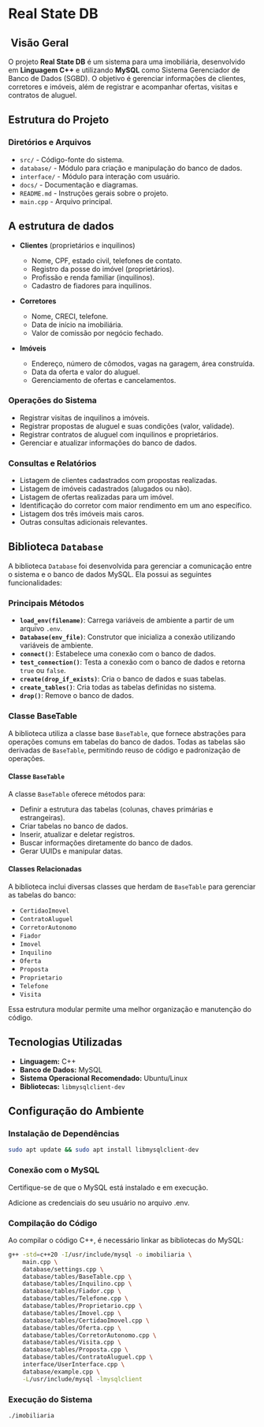 # Real State DB

##  Visão Geral

O projeto **Real State DB** é um sistema para uma imobiliária, desenvolvido em **Linguagem C++** e utilizando **MySQL** como Sistema Gerenciador de Banco de Dados (SGBD). O objetivo é gerenciar informações de clientes, corretores e imóveis, além de registrar e acompanhar ofertas, visitas e contratos de aluguel.

## Estrutura do Projeto

### Diretórios e Arquivos

- `src/` - Código-fonte do sistema.
- `database/` - Módulo para criação e manipulação do banco de dados.
- `interface/` - Módulo para interação com usuário.
- `docs/` - Documentação e diagramas.
- `README.md` - Instruções gerais sobre o projeto.
- `main.cpp` - Arquivo principal.

## A estrutura de dados

- **Clientes** (proprietários e inquilinos)

    - Nome, CPF, estado civil, telefones de contato.
    - Registro da posse do imóvel (proprietários).
    - Profissão e renda familiar (inquilinos).
    - Cadastro de fiadores para inquilinos.

- **Corretores**

    - Nome, CRECI, telefone.
    - Data de início na imobiliária.
    - Valor de comissão por negócio fechado.

- **Imóveis**

    - Endereço, número de cômodos, vagas na garagem, área construída.
    - Data da oferta e valor do aluguel.
    - Gerenciamento de ofertas e cancelamentos.

### Operações do Sistema

- Registrar visitas de inquilinos a imóveis.
- Registrar propostas de aluguel e suas condições (valor, validade).
- Registrar contratos de aluguel com inquilinos e proprietários.
- Gerenciar e atualizar informações do banco de dados.

### Consultas e Relatórios

- Listagem de clientes cadastrados com propostas realizadas.
- Listagem de imóveis cadastrados (alugados ou não).
- Listagem de ofertas realizadas para um imóvel.
- Identificação do corretor com maior rendimento em um ano específico.
- Listagem dos três imóveis mais caros.
- Outras consultas adicionais relevantes.

## Biblioteca `Database`

A biblioteca `Database` foi desenvolvida para gerenciar a comunicação entre o sistema e o banco de dados MySQL. Ela possui as seguintes funcionalidades:

### Principais Métodos

- **`load_env(filename)`**: Carrega variáveis de ambiente a partir de um arquivo `.env`.
- **`Database(env_file)`**: Construtor que inicializa a conexão utilizando variáveis de ambiente.
- **`connect()`**: Estabelece uma conexão com o banco de dados.
- **`test_connection()`**: Testa a conexão com o banco de dados e retorna `true` ou `false`.
- **`create(drop_if_exists)`**: Cria o banco de dados e suas tabelas.
- **`create_tables()`**: Cria todas as tabelas definidas no sistema.
- **`drop()`**: Remove o banco de dados.

### Classe BaseTable

A biblioteca utiliza a classe base `BaseTable`, que fornece abstrações para operações comuns em tabelas do banco de dados. Todas as tabelas são derivadas de `BaseTable`, permitindo reuso de código e padronização de operações.

#### Classe `BaseTable`

A classe `BaseTable` oferece métodos para:

- Definir a estrutura das tabelas (colunas, chaves primárias e estrangeiras).
- Criar tabelas no banco de dados.
- Inserir, atualizar e deletar registros.
- Buscar informações diretamente do banco de dados.
- Gerar UUIDs e manipular datas.

#### Classes Relacionadas

A biblioteca inclui diversas classes que herdam de `BaseTable` para gerenciar as tabelas do banco:

- `CertidaoImovel`
- `ContratoAluguel`
- `CorretorAutonomo`
- `Fiador`
- `Imovel`
- `Inquilino`
- `Oferta`
- `Proposta`
- `Proprietario`
- `Telefone`
- `Visita`

Essa estrutura modular permite uma melhor organização e manutenção do código.

## Tecnologias Utilizadas

- **Linguagem:** C++
- **Banco de Dados:** MySQL
- **Sistema Operacional Recomendado:** Ubuntu/Linux
- **Bibliotecas:** `libmysqlclient-dev`

## Configuração do Ambiente

### Instalação de Dependências

```sh
sudo apt update && sudo apt install libmysqlclient-dev
```

### Conexão com o MySQL

Certifique-se de que o MySQL está instalado e em execução.

Adicione as credenciais do seu usuário no arquivo .env.

### Compilação do Código

Ao compilar o código C++, é necessário linkar as bibliotecas do MySQL:

```sh
g++ -std=c++20 -I/usr/include/mysql -o imobiliaria \
    main.cpp \
    database/settings.cpp \
    database/tables/BaseTable.cpp \
    database/tables/Inquilino.cpp \
    database/tables/Fiador.cpp \
    database/tables/Telefone.cpp \
    database/tables/Proprietario.cpp \
    database/tables/Imovel.cpp \
    database/tables/CertidaoImovel.cpp \
    database/tables/Oferta.cpp \
    database/tables/CorretorAutonomo.cpp \
    database/tables/Visita.cpp \
    database/tables/Proposta.cpp \
    database/tables/ContratoAluguel.cpp \
    interface/UserInterface.cpp \
    database/example.cpp \
    -L/usr/include/mysql -lmysqlclient
```

### Execução do Sistema

```sh
./imobiliaria
```